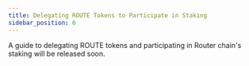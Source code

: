 ```yaml
---
title: Delegating ROUTE Tokens to Participate in Staking
sidebar_position: 6
---
```


A guide to delegating ROUTE tokens and participating in Router chain's staking will be released soon.